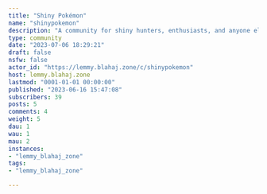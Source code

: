```yaml
---
title: "Shiny Pokémon" 
name: "shinypokemon"
description: "A community for shiny hunters, enthusiasts, and anyone else interested in the world of shiny Pokémon!"
type: community
date: "2023-07-06 18:29:21"
draft: false
nsfw: false
actor_id: "https://lemmy.blahaj.zone/c/shinypokemon"
host: lemmy.blahaj.zone
lastmod: "0001-01-01 00:00:00"
published: "2023-06-16 15:47:08"
subscribers: 39
posts: 5
comments: 4
weight: 5
dau: 1
wau: 1
mau: 2
instances:
- "lemmy_blahaj_zone"
tags: 
- "lemmy_blahaj_zone"

---
```

